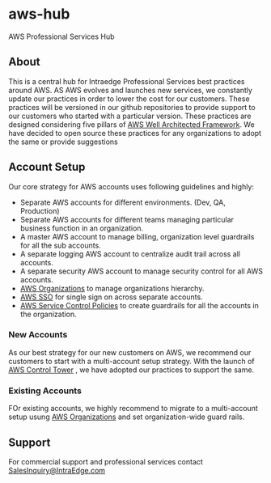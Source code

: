 # aws-hub
AWS Professional Services Hub

## About
This is a central hub for Intraedge Professional Services best practices around AWS. AS AWS evolves and launches new services, we constantly update our practices in order to lower the cost for our customers.
These practices will be versioned in our github repositories to provide support to our customers who started with a particular version. 
These practices are designed considering five pillars of [AWS Well Architected Framework](https://aws.amazon.com/architecture/well-architected/). We have decided to open source these practices for any organizations to adopt the same or provide suggestions 

## Account Setup
Our core strategy for AWS accounts uses following guidelines and highly:

- Separate AWS accounts for different environments. (Dev, QA, Production)
- Separate AWS accounts for different teams managing particular business function in an organization. 
- A master AWS account to manage billing, organization level guardrails for all the sub accounts.
- A separate logging AWS account to centralize audit trail across all accounts.
- A separate security AWS account to manage security control for all AWS accounts.
- [AWS Organizations](https://docs.aws.amazon.com/organizations/latest/userguide/orgs_introduction.html) to manage organizations hierarchy.
- [AWS SSO](https://docs.aws.amazon.com/singlesignon/latest/userguide/what-is.html) for single sign on across separate accounts.
- [AWS Service Control Policies](https://docs.aws.amazon.com/organizations/latest/userguide/orgs_manage_policies_scp.html) to create guardrails for all the accounts in the organization.

### New Accounts
As our best strategy for our new customers on AWS, we recommend our customers to start with a multi-account setup strategy. With the launch of [AWS Control Tower](https://docs.aws.amazon.com/controltower/latest/userguide/what-is-control-tower.html) , we have adopted our practices to support the same.

### Existing Accounts
FOr existing accounts, we highly recommend to migrate to a multi-account setup usung [AWS Organizations](https://docs.aws.amazon.com/organizations/latest/userguide/orgs_introduction.html) and set organization-wide guard rails.


## Support
For commercial support and professional services contact SalesInquiry@IntraEdge.com

